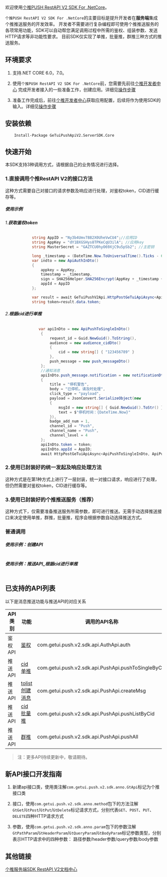 欢迎使用[个推PUSH RestAPI V2 SDK For .NetCore](https://docs.getui.com/getui/server/rest_v2/introduction/)。

`个推PUSH RestAPI V2 SDK For .NetCore`的主要目标是提升开发者在**服务端**集成个推推送服务的开发效率。
开发者不需要进行复杂编程即可使用个推推送服务的各项常用功能，SDK可以自动帮您满足调用过程中所需的鉴权、组装参数、发送HTTP请求等非功能性要求。
目前SDK仅实现了单推，批量推，群推三种方式的推送服务。


## 环境要求
1. 支持.NET CORE 6.0，7.0。

2. 使用`个推PUSH RestAPI V2 SDK For .NetCore`前，您需要先前往[个推开发者中心](https://dev.getui.com) 完成开发者接入的一些准备工作，创建应用。详细见[操作步骤](https://docs.getui.com/getui/start/devcenter/#1)

3. 准备工作完成后，前往[个推开发者中心](https://dev.getui.com)获取应用配置，后续将作为使用SDK的输入。详细见[操作步骤](https://docs.getui.com/getui/start/devcenter/#11)


## 安装依赖
```SH
    Install-Package GeTuiPushApiV2.ServerSDK.Core
```

## 快速开始
本SDK支持3种调用方式，请根据自己的业务情况进行选择。

### 1.直接调用个推RestAPI V2的接口方法
这种方式需要自己对接口的请求参数及响应进行处理，对鉴权token，CID进行缓存等。
##### 使用示例
###### 1.**获取鉴权token**
```C#
            string AppID = "Ny3b4Umv7882X0UheVwCU4";//应用ID
            string AppKey = "dY1BXGSHys8TPKeCqU3ilA"; //应用key
            string MasterSecret = "GAZTCU0hyO69XjC9u5pSb2"; //主密钥

            long _timestamp = (DateTime.Now.ToUniversalTime().Ticks - 621355968000000000) / 10000;
            var indto = new ApiAuthInDto()
            {
                appkey = AppKey,
                timestamp = _timestamp,
                sign = SHA256Helper.SHA256Encrypt(AppKey + _timestamp + MasterSecret),
                appId = AppID
            };

            var result = await GeTuiPushV2Api.HttpPostGeTuiApiAsync<ApiAuthInDto, ApiAuthOutDto>($"https://restapi.getui.com/v2/{AppID}/auth", indto);
            string token=result.data.token;
```
###### 2.**根据cid进行单推**
```C#
               var apiInDto = new ApiPushToSingleInDto()
                {
                    request_id = Guid.NewGuid().ToString(),
                    audience = new audience_cidDto()
                    {
                        cid = new string[] { "123456789" }
                    },
                    push_message = new push_messageDto()
                };
                //通知消息
                apiInDto.push_message.notification = new notificationDto()
                {
                    title = "停机警告",
                    body = "已停机，请及时处理",
                    click_type = "payload",
                    payload = JsonConvert.SerializeObject(new
                    {
                        msgId = new string[] { Guid.NewGuid().ToStr() },
                        text = $"停机时间：{DateTime.Now}"
                    }),
                    badge_add_num = 1,
                    channel_id = "Push",
                    channel_name = "Push",
                    channel_level = 4
                };
                apiInDto.token = token;
                apiInDto.appId = AppID;
                await HttpPostGeTuiApiAsync<ApiPushToSingleInDto, ApiPushToSingleOutDto>($"https://restapi.getui.com/v2/{AppID}/push/single/cid", apiInDto);
```


### 2.使用已封装好的统一发起及响应处理方法
这种方式是在第1种方式上进行了一层封装，统一对接口请求，响应进行了处理，但仍然需要对鉴权token，CID进行缓存等。

### 3.使用已封装好的个推推送服务（推荐）
这种方式下，仅需要准备推送服务所需参数，即可进行推送。无需手动选择推送接口来决定使用单推，群推，批量推，程序会根据参数自动选择推送方式。

### 普通调用





##### 使用示例：**创建API**

```C#

```

##### 使用示例：**推送API**_根据cid进行单推

```C#

```



## 已支持的API列表
以下是消息推送功能与推送API的对应关系

| API类别      |      功能       | 调用的API名称                                              |
|-----------|-----------------|-----------------------------------------------------------|
| 鉴权API | [鉴权](https://docs.getui.com/getui/server/rest_v2/token/#0)              | com.getui.push.v2.sdk.api.AuthApi.auth                                  |
| 推送API | [cid单推](https://docs.getui.com/getui/server/rest_v2/push/#1)            | com.getui.push.v2.sdk.api.PushApi.pushToSingleByCid                     |
| 推送API | [tolist创建消息](https://docs.getui.com/getui/server/rest_v2/push/#5)      | com.getui.push.v2.sdk.api.PushApi.createMsg                             |
| 推送API | [cid批量推](https://docs.getui.com/getui/server/rest_v2/push/#6)           | com.getui.push.v2.sdk.api.PushApi.pushListByCid                         |
| 推送API | [群推](https://docs.getui.com/getui/server/rest_v2/push/#8)                | com.getui.push.v2.sdk.api.PushApi.pushAll                               |

> 注：更多API持续更新中，敬请期待。


## 新API接口开发指南
1. 新建api接口类，使用类注解`com.getui.push.v2.sdk.anno.GtApi`标记为个推接口类

2. 接口，使用`com.getui.push.v2.sdk.anno.method`包下的方法注解`GtGet`/`GtPost`/`GtPut`/`GtDelete`标记请求方式，分别代表`GET`、`POST`、`PUT`、`DELETE`四种HTTP请求方式

3. 参数，使用`com.getui.push.v2.sdk.anno.param`包下的参数注解`GtPathParam`/`GtHeaderParam`/`GtQueryParam`/`GtBodyParam`标记参数类型，分别表示HTTP请求中的四种参数： 路径参数/header参数/query参数/body参数

## 其他链接
[个推服务端SDK RestAPI V2文档中心](https://docs.getui.com/getui/server/rest_v2/service_sdk/)